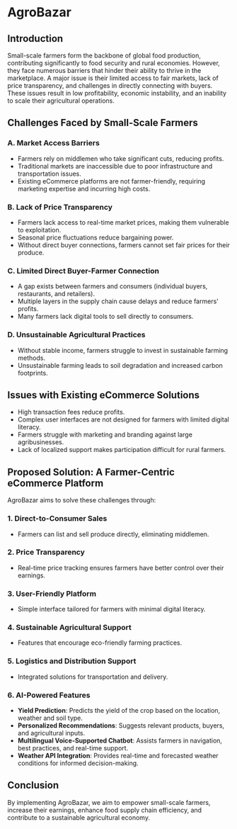 # AgroBazar

## Introduction
Small-scale farmers form the backbone of global food production, contributing significantly to food security and rural economies. However, they face numerous barriers that hinder their ability to thrive in the marketplace. A major issue is their limited access to fair markets, lack of price transparency, and challenges in directly connecting with buyers. These issues result in low profitability, economic instability, and an inability to scale their agricultural operations.

## Challenges Faced by Small-Scale Farmers

### A. Market Access Barriers
- Farmers rely on middlemen who take significant cuts, reducing profits.
- Traditional markets are inaccessible due to poor infrastructure and transportation issues.
- Existing eCommerce platforms are not farmer-friendly, requiring marketing expertise and incurring high costs.

### B. Lack of Price Transparency
- Farmers lack access to real-time market prices, making them vulnerable to exploitation.
- Seasonal price fluctuations reduce bargaining power.
- Without direct buyer connections, farmers cannot set fair prices for their produce.

### C. Limited Direct Buyer-Farmer Connection
- A gap exists between farmers and consumers (individual buyers, restaurants, and retailers).
- Multiple layers in the supply chain cause delays and reduce farmers' profits.
- Many farmers lack digital tools to sell directly to consumers.

### D. Unsustainable Agricultural Practices
- Without stable income, farmers struggle to invest in sustainable farming methods.
- Unsustainable farming leads to soil degradation and increased carbon footprints.

## Issues with Existing eCommerce Solutions

- High transaction fees reduce profits.
- Complex user interfaces are not designed for farmers with limited digital literacy.
- Farmers struggle with marketing and branding against large agribusinesses.
- Lack of localized support makes participation difficult for rural farmers.

## Proposed Solution: A Farmer-Centric eCommerce Platform

AgroBazar aims to solve these challenges through:

### **1. Direct-to-Consumer Sales**
- Farmers can list and sell produce directly, eliminating middlemen.

### **2. Price Transparency**
- Real-time price tracking ensures farmers have better control over their earnings.

### **3. User-Friendly Platform**
- Simple interface tailored for farmers with minimal digital literacy.

### **4. Sustainable Agricultural Support**
- Features that encourage eco-friendly farming practices.

### **5. Logistics and Distribution Support**
- Integrated solutions for transportation and delivery.

### **6. AI-Powered Features**
- **Yield Prediction**: Predicts the yield of the crop based on the location, weather and soil type.
- **Personalized Recommendations**: Suggests relevant products, buyers, and agricultural inputs.
- **Multilingual Voice-Supported Chatbot**: Assists farmers in navigation, best practices, and real-time support.
- **Weather API Integration**: Provides real-time and forecasted weather conditions for informed decision-making.

## Conclusion
By implementing AgroBazar, we aim to empower small-scale farmers, increase their earnings, enhance food supply chain efficiency, and contribute to a sustainable agricultural economy.
